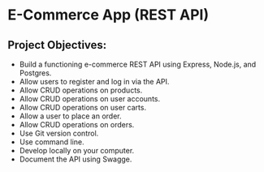 # E-Commerce App (REST API)

## Project Objectives:

* Build a functioning e-commerce REST API using Express, Node.js, and Postgres.
* Allow users to register and log in via the API.
* Allow CRUD operations on products.
* Allow CRUD operations on user accounts.
* Allow CRUD operations on user carts.
* Allow a user to place an order.
* Allow CRUD operations on orders.
* Use Git version control.
* Use command line.
* Develop locally on your computer.
* Document the API using Swagge.


